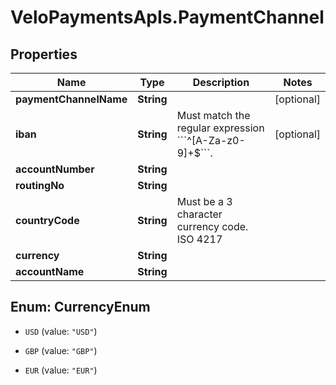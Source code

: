 # VeloPaymentsApIs.PaymentChannel

## Properties
Name | Type | Description | Notes
------------ | ------------- | ------------- | -------------
**paymentChannelName** | **String** |  | [optional] 
**iban** | **String** | Must match the regular expression &#x60;&#x60;&#x60;^[A-Za-z0-9]+$&#x60;&#x60;&#x60;. | [optional] 
**accountNumber** | **String** |  | 
**routingNo** | **String** |  | 
**countryCode** | **String** | Must be a 3 character currency code. ISO 4217 | 
**currency** | **String** |  | 
**accountName** | **String** |  | 


<a name="CurrencyEnum"></a>
## Enum: CurrencyEnum


* `USD` (value: `"USD"`)

* `GBP` (value: `"GBP"`)

* `EUR` (value: `"EUR"`)




